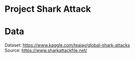 # Project Shark Attack

# Data  <br />
Dataset: https://www.kaggle.com/teajay/global-shark-attacks  <br />
Source: https://www.sharkattackfile.net/  <br />

